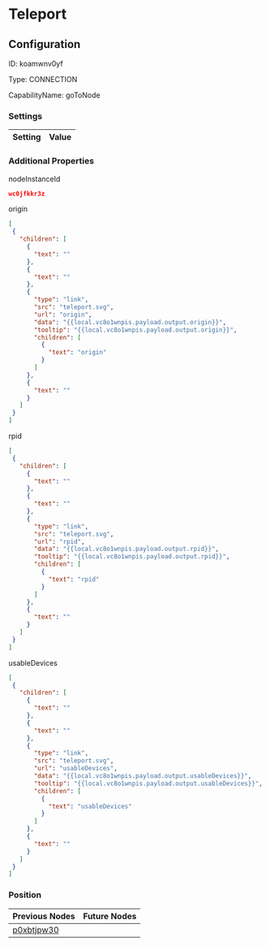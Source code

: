 # Teleport
## Configuration
ID:  koamwnv0yf

Type: CONNECTION 

CapabilityName: goToNode

### Settings
| Setting | Value  |
| :------------------------ | ---------------------------------------- |
 




### Additional Properties
nodeInstanceId
 ```json 
wc0jfkkr3z
```


origin
 ```json 
[
  {
    "children": [
      {
        "text": ""
      },
      {
        "text": ""
      },
      {
        "type": "link",
        "src": "teleport.svg",
        "url": "origin",
        "data": "{{local.vc8o1wnpis.payload.output.origin}}",
        "tooltip": "{{local.vc8o1wnpis.payload.output.origin}}",
        "children": [
          {
            "text": "origin"
          }
        ]
      },
      {
        "text": ""
      }
    ]
  }
]
```


rpid
 ```json 
[
  {
    "children": [
      {
        "text": ""
      },
      {
        "text": ""
      },
      {
        "type": "link",
        "src": "teleport.svg",
        "url": "rpid",
        "data": "{{local.vc8o1wnpis.payload.output.rpid}}",
        "tooltip": "{{local.vc8o1wnpis.payload.output.rpid}}",
        "children": [
          {
            "text": "rpid"
          }
        ]
      },
      {
        "text": ""
      }
    ]
  }
]
```


usableDevices
 ```json 
[
  {
    "children": [
      {
        "text": ""
      },
      {
        "text": ""
      },
      {
        "type": "link",
        "src": "teleport.svg",
        "url": "usableDevices",
        "data": "{{local.vc8o1wnpis.payload.output.usableDevices}}",
        "tooltip": "{{local.vc8o1wnpis.payload.output.usableDevices}}",
        "children": [
          {
            "text": "usableDevices"
          }
        ]
      },
      {
        "text": ""
      }
    ]
  }
]
```




### Position
| Previous Nodes | Future Nodes |
| :------------- | ------------ |
| [p0xbtjpw30](./p0xbtjpw30.md) |  |